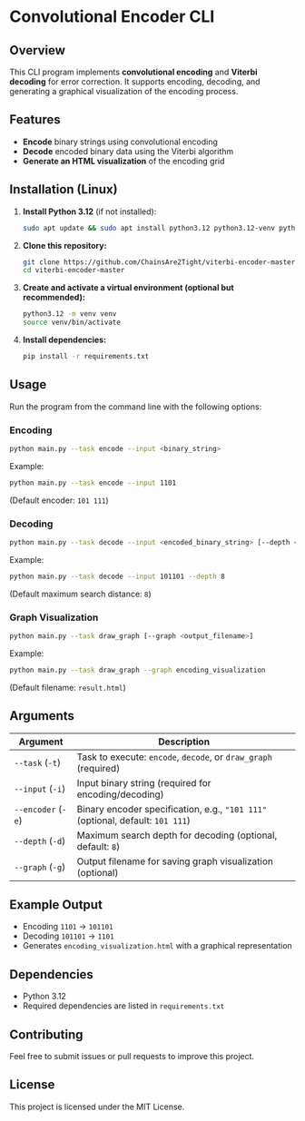 # Convolutional Encoder CLI

## Overview
This CLI program implements **convolutional encoding** and **Viterbi decoding** for error correction. It supports encoding, decoding, and generating a graphical visualization of the encoding process.

## Features
- **Encode** binary strings using convolutional encoding
- **Decode** encoded binary data using the Viterbi algorithm
- **Generate an HTML visualization** of the encoding grid

## Installation (Linux)
1. **Install Python 3.12** (if not installed):
   ```bash
   sudo apt update && sudo apt install python3.12 python3.12-venv python3.12-dev
   ```
2. **Clone this repository:**
   ```bash
   git clone https://github.com/ChainsAre2Tight/viterbi-encoder-master
   cd viterbi-encoder-master
   ```
3. **Create and activate a virtual environment (optional but recommended):**
   ```bash
   python3.12 -m venv venv
   source venv/bin/activate
   ```
4. **Install dependencies:**
   ```bash
   pip install -r requirements.txt
   ```

## Usage
Run the program from the command line with the following options:

### **Encoding**
```bash
python main.py --task encode --input <binary_string>
```
Example:
```bash
python main.py --task encode --input 1101
```
(Default encoder: `101 111`)

### **Decoding**
```bash
python main.py --task decode --input <encoded_binary_string> [--depth <max_search_distance>]
```
Example:
```bash
python main.py --task decode --input 101101 --depth 8
```
(Default maximum search distance: `8`)

### **Graph Visualization**
```bash
python main.py --task draw_graph [--graph <output_filename>]
```
Example:
```bash
python main.py --task draw_graph --graph encoding_visualization
```
(Default filename: `result.html`)

## Arguments
| Argument        | Description |
|----------------|-------------|
| `--task` (`-t`) | Task to execute: `encode`, `decode`, or `draw_graph` (required) |
| `--input` (`-i`) | Input binary string (required for encoding/decoding) |
| `--encoder` (`-e`) | Binary encoder specification, e.g., `"101 111"` (optional, default: `101 111`) |
| `--depth` (`-d`) | Maximum search depth for decoding (optional, default: `8`) |
| `--graph` (`-g`) | Output filename for saving graph visualization (optional) |

## Example Output
- Encoding `1101` → `101101`
- Decoding `101101` → `1101`
- Generates `encoding_visualization.html` with a graphical representation

## Dependencies
- Python 3.12
- Required dependencies are listed in `requirements.txt`

## Contributing
Feel free to submit issues or pull requests to improve this project.

## License
This project is licensed under the MIT License.

